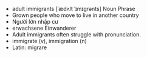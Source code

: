 - adult immigrants [ˈædʌlt ˈɪmɪɡrənts] Noun Phrase  
- Grown people who move to live in another country  
- Người lớn nhập cư  
- erwachsene Einwanderer  
- Adult immigrants often struggle with pronunciation.  
- immigrate (v), immigration (n)  
- Latin: migrare